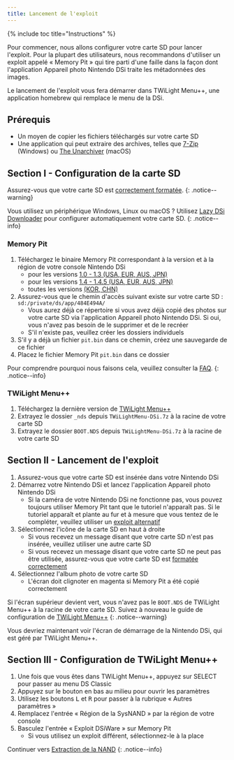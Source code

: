 ```yaml
---
title: Lancement de l'exploit
---
```


{% include toc title="Instructions" %}

Pour commencer, nous allons configurer votre carte SD pour lancer l'exploit. Pour la plupart des utilisateurs, nous recommandons d'utiliser un exploit appelé « Memory Pit » qui tire parti d'une faille dans la façon dont l'application Appareil photo Nintendo DSi traite les métadonnées des images.

Le lancement de l'exploit vous fera démarrer dans TWiLight Menu++, une application homebrew qui remplace le menu de la DSi.

## Prérequis
- Un moyen de copier les fichiers téléchargés sur votre carte SD
- Une application qui peut extraire des archives, telles que [7-Zip](https://www.7-zip.org/) (Windows) ou [The Unarchiver](https://apps.apple.com/us/app/the-unarchiver/id425424353) (macOS)

## Section I - Configuration de la carte SD
Assurez-vous que votre carte SD est [correctement formatée](sd-card-setup).
{: .notice--warning}

Vous utilisez un périphérique Windows, Linux ou macOS ? Utilisez [Lazy DSi Downloader](lazy-dsi-downloader) pour configurer automatiquement votre carte SD.
{: .notice--info}

### Memory Pit
1. Téléchargez le binaire Memory Pit correspondant à la version et à la région de votre console Nintendo DSi
   - pour les versions [1.0 - 1.3 (USA, EUR, AUS, JPN)](https://github.com/emiyl/dsi.cfw.guide/raw/master/assets/files/memory_pit/256/pit.bin)
   - pour les versions [1.4 - 1.4.5 (USA, EUR, AUS, JPN)](https://github.com/emiyl/dsi.cfw.guide/raw/master/assets/files/memory_pit/768_1024/pit.bin)
   - toutes les versions [(KOR, CHN)](https://github.com/emiyl/dsi.cfw.guide/raw/master/assets/files/memory_pit/256/pit.bin)
1. Assurez-vous que le chemin d'accès suivant existe sur votre carte SD : `sd:/private/ds/app/484E494A/`
   - Vous aurez déjà ce répertoire si vous avez déjà copié des photos sur votre carte SD via l'application Appareil photo Nintendo DSi. Si oui, vous n'avez pas besoin de le supprimer et de le recréer
   - S'il n'existe pas, veuillez créer les dossiers individuels
1. S'il y a déjà un fichier `pit.bin` dans ce chemin, créez une sauvegarde de ce fichier
1. Placez le fichier Memory Pit `pit.bin` dans ce dossier

Pour comprendre pourquoi nous faisons cela, veuillez consulter la [FAQ](/faq#what-functionality-will-i-lose-by-modding-my-system).
{: .notice--info}

### TWiLight Menu++
1. Téléchargez la dernière version de [TWiLight Menu++](https://github.com/DS-Homebrew/TWiLightMenu/releases/latest/download/TWiLightMenu-DSi.7z)
1. Extrayez le dossier `_nds` depuis `TWiLightMenu-DSi.7z` à la racine de votre carte SD
1. Extrayez le dossier `BOOT.NDS` depuis `TWiLightMenu-DSi.7z` à la racine de votre carte SD

## Section II - Lancement de l'exploit

1. Assurez-vous que votre carte SD est insérée dans votre Nintendo DSi
1. Démarrez votre Nintendo DSi et lancez l'application Appareil photo Nintendo DSi
   - Si la caméra de votre Nintendo DSi ne fonctionne pas, vous pouvez toujours utiliser Memory Pit tant que le tutoriel n'apparaît pas. Si le tutoriel apparaît et plante au fur et à mesure que vous tentez de le compléter, veuillez utiliser un [exploit alternatif](alternate-exploits)
1. Sélectionnez l'icône de la carte SD en haut à droite
   - Si vous recevez un message disant que votre carte SD n'est pas insérée, veuillez utiliser une autre carte SD
   - Si vous recevez un message disant que votre carte SD ne peut pas être utilisée, assurez-vous que votre carte SD est [formatée correctement](sd-card-setup)
1. Sélectionnez l'album photo de votre carte SD
   - L'écran doit clignoter en magenta si Memory Pit a été copié correctement

Si l'écran supérieur devient vert, vous n'avez pas le `BOOT.NDS` de TWiLight Menu++ à la racine de votre carte SD. Suivez à nouveau le guide de configuration de [TWiLight Menu++](launching-the-exploit#twilight-menu)
{: .notice--warning}

Vous devriez maintenant voir l'écran de démarrage de la Nintendo DSi, qui est géré par TWiLight Menu++.

## Section III - Configuration de TWiLight Menu++

1. Une fois que vous êtes dans TWiLight Menu++, appuyez sur SELECT pour passer au menu DS Classic
1. Appuyez sur le bouton en bas au milieu pour ouvrir les paramètres
1. Utilisez les boutons <kbd class="l">L</kbd> et <kbd class="r">R</kbd> pour passer à la rubrique « Autres  paramètres »
1. Remplacez l'entrée « Région de la SysNAND » par la région de votre console
1. Basculez l'entrée « Exploit DSiWare » sur Memory Pit
   - Si vous utilisez un exploit différent, sélectionnez-le à la place

Continuer vers [Extraction de la NAND](dumping-nand)
{: .notice--info}
